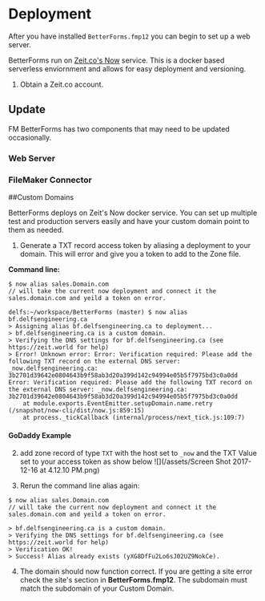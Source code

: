 # Deployment

After you have installed `BetterForms.fmp12` you can begin to set up a web server.

BetterForms run on [Zeit.co's Now](https://zeit.co/now) service. This is a docker based serverless enviornment and allows for easy deployment and versioning.

1. Obtain a Zeit.co account. 




## Update

FM BetterForms has two components that may need to be updated occasionally.

### Web Server



### FileMaker Connector 



##Custom Domains[](#Custom)

BetterForms deploys on Zeit's Now docker service. You can set up multiple test and production servers easily and have your custom domain point to them as needed.

1. Generate a TXT record access token by aliasing a deployment to your domain. This will error and give you a token to add to the Zone file.

**Command line:**
```
$ now alias sales.Domain.com
// will take the current now deployment and connect it the sales.domain.com and yeild a token on error.

delfs:~/workspace/BetterForms (master) $ now alias bf.delfsengineering.ca
> Assigning alias bf.delfsengineering.ca to deployment...
> bf.delfsengineering.ca is a custom domain.
> Verifying the DNS settings for bf.delfsengineering.ca (see https://zeit.world for help)
> Error! Unknown error: Error: Verification required: Please add the following TXT record on the external DNS server: _now.delfsengineering.ca: 3b2701d39642e0804643b9f58ab3d20a399d142c94994e05b5f7975bd3c0a0dd
Error: Verification required: Please add the following TXT record on the external DNS server: _now.delfsengineering.ca: 3b2701d39642e0804643b9f58ab3d20a399d142c94994e05b5f7975bd3c0a0dd
    at module.exports.EventEmitter.setupDomain.name.retry (/snapshot/now-cli/dist/now.js:859:15)
    at process._tickCallback (internal/process/next_tick.js:109:7)

```



#### GoDaddy Example
2. add zone record of type `TXT` with the host set to `_now` and the TXT Value set to your access token as show below
![](/assets/Screen Shot 2017-12-16 at 4.12.10 PM.png)

3. Rerun the command line alias again:

```
$ now alias sales.Domain.com
// will take the current now deployment and connect it the sales.domain.com and yeild a token on error.

> bf.delfsengineering.ca is a custom domain.
> Verifying the DNS settings for bf.delfsengineering.ca (see https://zeit.world for help)
> Verification OK!
> Success! Alias already exists (yXG8DfFu2Lo6sJ02UZ9NokCe).

```

4. The domain should now function correct. If you are getting a site error check the site's section in **BetterForms.fmp12**. The subdomain must match the subdomain of your Custom Domain.




